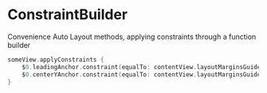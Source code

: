 # ConstraintBuilder

Convenience Auto Layout methods, applying constraints through a function builder

```swift
someView.applyConstraints {
	$0.leadingAnchor.constraint(equalTo: contentView.layoutMarginsGuide.leadingAnchor)
	$0.centerYAnchor.constraint(equalTo: contentView.layoutMarginsGuide.centerYAnchor)
}
```
